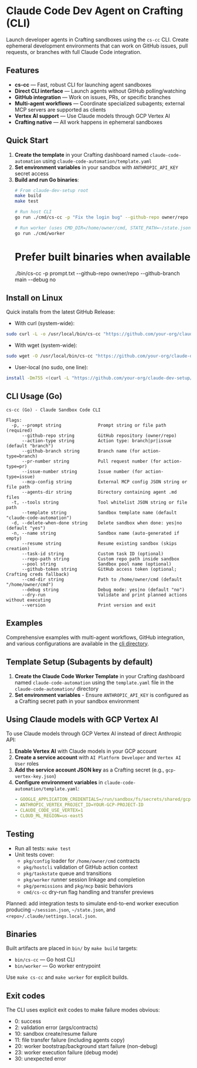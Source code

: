 # Claude Code Dev Agent on Crafting (CLI)

Launch developer agents in Crafting sandboxes using the `cs-cc` CLI. Create ephemeral development environments that can work on GitHub issues, pull requests, or branches with full Claude Code integration.

## Features

- **cs-cc** — Fast, robust CLI for launching agent sandboxes
- **Direct CLI interface** — Launch agents without GitHub polling/watching
- **GitHub integration** — Work on issues, PRs, or specific branches
- **Multi-agent workflows** — Coordinate specialized subagents; external MCP servers are supported as clients
- **Vertex AI support** — Use Claude models through GCP Vertex AI
- **Crafting native** — All work happens in ephemeral sandboxes

## Quick Start

1. **Create the template** in your Crafting dashboard named `claude-code-automation` using `claude-code-automation/template.yaml`
2. **Set environment variables** in your sandbox with `ANTHROPIC_API_KEY` secret access
3. **Build and run Go binaries**:
   ```bash
   # From claude-dev-setup root
   make build
   make test

   # Run host CLI
   go run ./cmd/cs-cc -p "Fix the login bug" --github-repo owner/repo --action-type branch --github-branch main --dry-run

   # Run worker (uses CMD_DIR=/home/owner/cmd, STATE_PATH=~/state.json, SESSION_PATH=~/session.json by default)
   go run ./cmd/worker
   ```
   # Prefer built binaries when available
   ./bin/cs-cc -p prompt.txt --github-repo owner/repo --github-branch main --debug no

## Install on Linux

Quick installs from the latest GitHub Release:

- With curl (system-wide):
```bash
sudo curl -L -o /usr/local/bin/cs-cc "https://github.com/your-org/claude-dev-setup/releases/latest/download/cs-cc_linux_amd64" && sudo chmod +x /usr/local/bin/cs-cc
```

- With wget (system-wide):
```bash
sudo wget -O /usr/local/bin/cs-cc "https://github.com/your-org/claude-dev-setup/releases/latest/download/cs-cc_linux_amd64" && sudo chmod +x /usr/local/bin/cs-cc
```

- User-local (no sudo, one line):
```bash
install -Dm755 <(curl -L "https://github.com/your-org/claude-dev-setup/releases/latest/download/cs-cc_linux_amd64") "$HOME/.local/bin/cs-cc"
```

## CLI Usage (Go)

```
cs-cc (Go) - Claude Sandbox Code CLI

Flags:
  -p, --prompt string              Prompt string or file path (required)
      --github-repo string         GitHub repository (owner/repo)
      --action-type string         Action type: branch|pr|issue (default "branch")
      --github-branch string       Branch name (for action-type=branch)
      --pr-number string           Pull request number (for action-type=pr)
      --issue-number string        Issue number (for action-type=issue)
      --mcp-config string          External MCP config JSON string or file path
      --agents-dir string          Directory containing agent .md files
  -t, --tools string               Tool whitelist JSON string or file path
      --template string            Sandbox template name (default "claude-code-automation")
  -d, --delete-when-done string    Delete sandbox when done: yes|no (default "yes")
  -n, --name string                Sandbox name (auto-generated if empty)
      --resume string              Resume existing sandbox (skips creation)
      --task-id string             Custom task ID (optional)
      --repo-path string           Custom repo path inside sandbox
      --pool string                Sandbox pool name (optional)
      --github-token string        GitHub access token (optional; Crafting creds fallback)
      --cmd-dir string             Path to /home/owner/cmd (default "/home/owner/cmd")
      --debug string               Debug mode: yes|no (default "no")
      --dry-run                    Validate and print planned actions without executing
      --version                    Print version and exit
```

## Examples

Comprehensive examples with multi-agent workflows, GitHub integration, and various configurations are available in the [cli directory](./cli/examples).

## Template Setup (Subagents by default)

1. **Create the Claude Code Worker Template** in your Crafting dashboard named `claude-code-automation` using the `template.yaml` file in the `claude-code-automation/` directory
2. **Set environment variables** - Ensure `ANTHROPIC_API_KEY` is configured as a Crafting secret path in your sandbox environment

## Using Claude models with GCP Vertex AI

To use Claude models through GCP Vertex AI instead of direct Anthropic API:

1. **Enable Vertex AI** with Claude models in your GCP account
2. **Create a service account** with `AI Platform Developer` and `Vertex AI User` roles
3. **Add the service account JSON key** as a Crafting secret (e.g., `gcp-vertex-key.json`)
4. **Configure environment variables** in `claude-code-automation/template.yaml`:
   ```yaml
   - GOOGLE_APPLICATION_CREDENTIALS=/run/sandbox/fs/secrets/shared/gcp-vertex-key.json
   - ANTHROPIC_VERTEX_PROJECT_ID=YOUR-GCP-PROJECT-ID
   - CLAUDE_CODE_USE_VERTEX=1
   - CLOUD_ML_REGION=us-east5
   ```

## Testing

- Run all tests: `make test`
- Unit tests cover:
  - `pkg/config` loader for `/home/owner/cmd` contracts
  - `pkg/hostcli` validation of GitHub action context
  - `pkg/taskstate` queue and transitions
  - `pkg/worker` runner session linkage and completion
  - `pkg/permissions` and `pkg/mcp` basic behaviors
  - `cmd/cs-cc` dry-run flag handling and transfer previews

Planned: add integration tests to simulate end-to-end worker execution producing `~/session.json`, `~/state.json`, and `<repo>/.claude/settings.local.json`.

## Binaries

Built artifacts are placed in `bin/` by `make build` targets:

- `bin/cs-cc` — Go host CLI
- `bin/worker` — Go worker entrypoint

Use `make cs-cc` and `make worker` for explicit builds.

## Exit codes

The CLI uses explicit exit codes to make failure modes obvious:

- 0: success
- 2: validation error (args/contracts)
- 10: sandbox create/resume failure
- 11: file transfer failure (including agents copy)
- 20: worker bootstrap/background start failure (non-debug)
- 23: worker execution failure (debug mode)
- 30: unexpected error